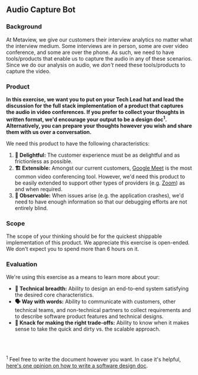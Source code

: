 ## Audio Capture Bot

### Background

At Metaview, we give our customers their interview analytics no matter what the interview medium. Some interviews are in person, some are over video conference, and some are over the phone. As such, we need to have tools/products that enable us to capture the audio in any of these scenarios. Since we do our analysis on audio, we *don't* need these tools/products to capture the video.

### Product

**In this exercise, we want you to put on your Tech Lead hat and lead the discussion for the full stack implementation of a product that captures the audio in video conferences. If you prefer to collect your thoughts in written format, we'd encourage your output to be a design doc<sup>1</sup>. Alternatively, you can prepare your thoughts however you wish and share them with us over a conversation.**

We need this product to have the following characteristics:

1. **🤗 Delightful:** The customer experience must be as delightful and as frictionless as possible.
2. **🏗 Extensible:** Amongst our current customers, [Google Meet](https://meet.google.com) is the most common video conferencing tool. However, we'd need this product to be easily extended to support other types of providers (e.g. [Zoom](https://zoom.us/)) as and when required.
3. **👀 Observable:** When issues arise (e.g. the application crashes), we'd need to have enough information so that our debugging efforts are not entirely blind.

### Scope

The scope of your thinking should be for the quickest shippable implementation of this product. We appreciate this exercise is open-ended. We don't expect you to spend more than 6 hours on it.

### Evaluation

We're using this exercise as a means to learn more about your:

- **🐙 Technical breadth:** Ability to design an end-to-end system satisfying the desired core characteristics.
- **🗣 Way with words:** Ability to communicate with customers, other technical teams, and non-technical partners to collect requirements and to describe software product features and technical designs.
- **🚀 Knack for making the right trade-offs:** Ability to know when it makes sense to take the quick and dirty vs. the scalable approach.

<br />
<br />

<sup>1</sup> Feel free to write the document however you want. In case it's helpful, [here's one opinion on how to write a software design doc](https://medium.freecodecamp.org/how-to-write-a-good-software-design-document-66fcf019569c).

